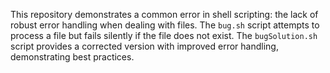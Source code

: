 This repository demonstrates a common error in shell scripting: the lack of robust error handling when dealing with files. The `bug.sh` script attempts to process a file but fails silently if the file does not exist. The `bugSolution.sh` script provides a corrected version with improved error handling, demonstrating best practices.